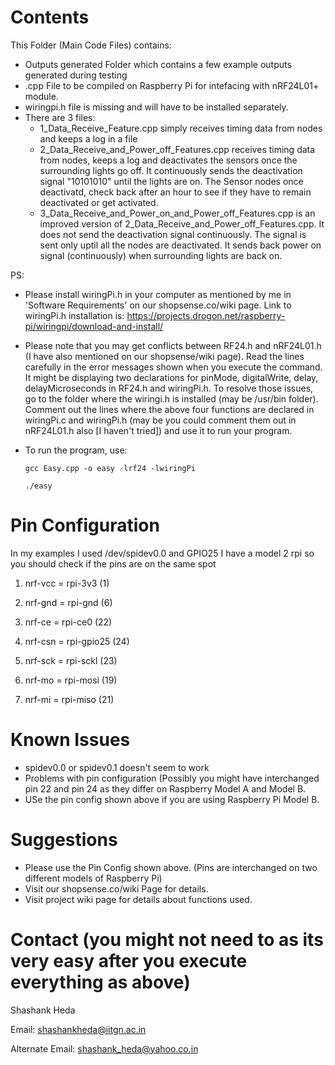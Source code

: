 Contents
=========
This Folder (Main Code Files) contains:
* Outputs generated Folder which contains a few example outputs generated during testing
* .cpp File to be compiled on Raspberry Pi for intefacing with nRF24L01+ module.
* wiringpi.h file is missing and will have to be installed separately.
* There are 3 files:
	* 1_Data_Receive_Feature.cpp simply receives timing data from nodes and keeps a log in a file
	* 2_Data_Receive_and_Power_off_Features.cpp receives timing data from nodes, keeps a log and deactivates the sensors once the surrounding lights go off. It continuously sends the deactivation signal "10101010" until the lights are on. The Sensor nodes once deactivatd, check back after an hour to see if they have to remain deactivated or get activated.
	* 3_Data_Receive_and_Power_on_and_Power_off_Features.cpp is an improved version of 2_Data_Receive_and_Power_off_Features.cpp. It does not send the deactivation signal continuously. The signal is sent only uptil all the nodes are deactivated. It sends back power on signal (continuously) when surrounding lights are back on.

PS: 
* Please install wiringPi.h in your computer as mentioned by me in 'Software Requirements' on our shopsense.co/wiki page. Link to wiringPi.h installation is:
https://projects.drogon.net/raspberry-pi/wiringpi/download-and-install/

* Please note that you may get conflicts between RF24.h and nRF24L01.h (I have also mentioned on our shopsense/wiki page). Read the lines carefully in the error messages shown when you execute the command. It might be displaying two declarations for pinMode, digitalWrite, delay, delayMicroseconds in RF24.h and wiringPi.h.
		To resolve those issues, go to the folder where the wiringi.h is installed (may be /usr/bin folder). Comment out the lines where the above four functions are declared in wiringPi.c and wiringPi.h (may be you could comment them out in nRF24L01.h also [I haven't tried]) and use it to run your program.

* To run the program, use:

	`gcc Easy.cpp -o easy -lrf24 -lwiringPi`
	
	`./easy`


Pin Configuration
=================
In my examples I used /dev/spidev0.0 and GPIO25
I have a model 2 rpi so you should check if the pins are on the same spot

1. nrf-vcc = rpi-3v3 (1)

2. nrf-gnd = rpi-gnd (6)

3. nrf-ce =  rpi-ce0 (22) 

4. nrf-csn = rpi-gpio25 (24)

5. nrf-sck = rpi-sckl (23)

6. nrf-mo = rpi-mosi (19)

7. nrf-mi = rpi-miso (21)


Known Issues
============
* spidev0.0 or spidev0.1 doesn't seem to work
* Problems with pin configuration (Possibly you might have interchanged pin 22 and pin 24 as they differ on Raspberry Model A and Model B.
* USe the pin config shown above if you are using Raspberry Pi Model B.


Suggestions
============
* Please use the Pin Config shown above. (Pins are interchanged on two different models of Raspberry Pi)
* Visit our shopsense.co/wiki Page for details.
* Visit project wiki page for details about functions used.

Contact (you might not need to as its very easy after you execute everything as above)
===============================================================
Shashank Heda 

Email: 
shashankheda@iitgn.ac.in

Alternate Email: 
shashank_heda@yahoo.co.in
